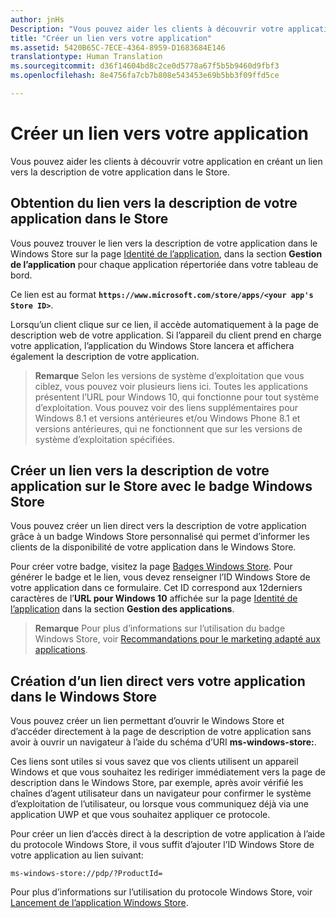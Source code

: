 ```yaml
---
author: jnHs
Description: "Vous pouvez aider les clients à découvrir votre application en créant un lien vers la description de votre application dans le Windows Store."
title: "Créer un lien vers votre application"
ms.assetid: 5420B65C-7ECE-4364-8959-D1683684E146
translationtype: Human Translation
ms.sourcegitcommit: d36f14604bd8c2ce0d5778a67f5b5b9460d9fbf3
ms.openlocfilehash: 8e4756fa7cb7b808e543453e69b5bb3f09ffd5ce

---
```


# Créer un lien vers votre application


Vous pouvez aider les clients à découvrir votre application en créant un lien vers la description de votre application dans le Store.

## Obtention du lien vers la description de votre application dans le Store


Vous pouvez trouver le lien vers la description de votre application dans le Windows Store sur la page [Identité de l’application](view-app-identity-details.md), dans la section **Gestion de l’application** pour chaque application répertoriée dans votre tableau de bord.

Ce lien est au format **`https://www.microsoft.com/store/apps/<your app's Store ID>`**.

Lorsqu’un client clique sur ce lien, il accède automatiquement à la page de description web de votre application. Si l’appareil du client prend en charge votre application, l’application du Windows Store lancera et affichera également la description de votre application.

> **Remarque** Selon les versions de système d’exploitation que vous ciblez, vous pouvez voir plusieurs liens ici. Toutes les applications présentent l’URL pour Windows 10, qui fonctionne pour tout système d’exploitation. Vous pouvez voir des liens supplémentaires pour Windows 8.1 et versions antérieures et/ou Windows Phone 8.1 et versions antérieures, qui ne fonctionnent que sur les versions de système d’exploitation spécifiées.

 

## Créer un lien vers la description de votre application sur le Store avec le badge Windows Store


Vous pouvez créer un lien direct vers la description de votre application grâce à un badge Windows Store personnalisé qui permet d’informer les clients de la disponibilité de votre application dans le Windows Store.

Pour créer votre badge, visitez la page [Badges Windows Store](http://go.microsoft.com/fwlink/p/?LinkID=534236). Pour générer le badge et le lien, vous devez renseigner l’ID Windows Store de votre application dans ce formulaire. Cet ID correspond aux 12derniers caractères de l’**URL pour Windows 10** affichée sur la page [Identité de l’application](view-app-identity-details.md) dans la section **Gestion des applications**.

> **Remarque** Pour plus d’informations sur l’utilisation du badge Windows Store, voir [Recommandations pour le marketing adapté aux applications](app-marketing-guidelines.md).

 

## Création d’un lien direct vers votre application dans le Windows Store


Vous pouvez créer un lien permettant d’ouvrir le Windows Store et d’accéder directement à la page de description de votre application sans avoir à ouvrir un navigateur à l’aide du schéma d’URI **ms-windows-store:**.

Ces liens sont utiles si vous savez que vos clients utilisent un appareil Windows et que vous souhaitez les rediriger immédiatement vers la page de description dans le Windows Store, par exemple, après avoir vérifié les chaînes d’agent utilisateur dans un navigateur pour confirmer le système d’exploitation de l’utilisateur, ou lorsque vous communiquez déjà via une application UWP et que vous souhaitez appliquer ce protocole.

Pour créer un lien d’accès direct à la description de votre application à l’aide du protocole Windows Store, il vous suffit d’ajouter l’ID Windows Store de votre application au lien suivant:

`ms-windows-store://pdp/?ProductId=`

Pour plus d’informations sur l’utilisation du protocole Windows Store, voir [Lancement de l’application Windows Store](../launch-resume/launch-store-app.md).

 

 







<!--HONumber=Aug16_HO3-->


